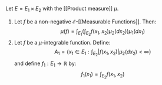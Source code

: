 Let $E=E_{1}\times E_{2}$ with the [[Product measure]] $\mu$.
1. Let $f$ be a non-negative $\mathcal{E}$-[[Measurable Functions]]. 
   Then:
$$
\mu(f)=\int_{E_{1}}\left( \int_{E_{2}} f(x_{1},x_{2})\mu_{2}(dx_{2}) \right)\mu_{1}(dx_{1})
$$
2. Let $f$ be a $\mu$-integrable function. Define:
$$
A_{1}=\left\{  x_{1}\in E_{1}:\int_{E_{2}}\lvert f(x_{1},x_{2}) \rvert \mu_{2}(dx_{2}) <\infty \right\}
$$
and define $f_{1}:E_{1}\to \mathbb{R}$ by:
$$
f_{1}(x_{1})=\int_{E_{2}}f(x_{1},x_{2})
$$